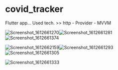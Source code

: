 # covid_tracker

Flutter app...
Used tech. >> http - Provider - MVVM 


![Screenshot_1612661270](https://user-images.githubusercontent.com/45439722/107134772-cc633380-68fd-11eb-8f80-3af081e34e70.png)![Screenshot_1612661281](https://user-images.githubusercontent.com/45439722/107134717-4c3cce00-68fd-11eb-857d-2d2de35f3e59.png)![Screenshot_1612661374](https://user-images.githubusercontent.com/45439722/107134812-1f3ceb00-68fe-11eb-9353-38e07d16f9cd.png)

![Screenshot_1612662159](https://user-images.githubusercontent.com/45439722/107134815-23690880-68fe-11eb-9342-240065324b4c.png)![Screenshot_1612661293](https://user-images.githubusercontent.com/45439722/107134718-5068eb80-68fd-11eb-8c40-e68270d576b7.png)![Screenshot_1612661305](https://user-images.githubusercontent.com/45439722/107134803-0c2a1b00-68fe-11eb-9989-828b7acbf525.png)

![Screenshot_1612661333](https://user-images.githubusercontent.com/45439722/107134807-1b10cd80-68fe-11eb-8afe-8d5369934b98.png)







